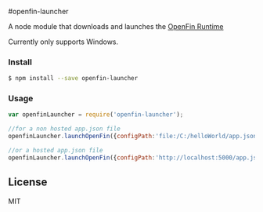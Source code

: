 
#openfin-launcher

A node module that downloads and launches the [OpenFin Runtime](http://openfin.co/)

Currently only supports Windows.

### Install

```sh
$ npm install --save openfin-launcher
```

### Usage

```js
var openfinLauncher = require('openfin-launcher');

//for a non hosted app.json file
openfinLauncher.launchOpenFin({configPath:'file:/C:/helloWorld/app.json'});

//or a hosted app.json file
openfinLauncher.launchOpenFin({configPath:'http://localhost:5000/app.json'});
```
## License

MIT
